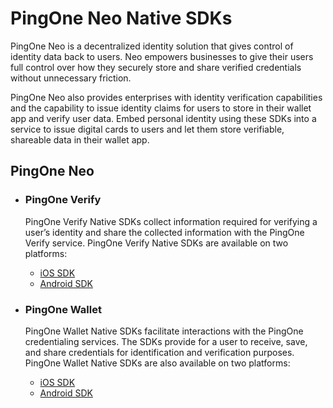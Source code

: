 # PingOne Neo Native SDKs

PingOne Neo is a decentralized identity solution that gives control of identity data back to users. Neo empowers businesses to give their users full control over how they securely store and share verified credentials without unnecessary friction.

PingOne Neo also provides enterprises with identity verification capabilities and the capability to issue identity claims for users to store in their wallet app and verify user data. Embed personal identity using these SDKs into a service to issue digital cards to users and let them store verifiable, shareable data in their wallet app.

## PingOne Neo

- ### PingOne Verify 

    PingOne Verify Native SDKs collect information required for verifying a user’s identity and share the collected information with the PingOne Verify service. PingOne Verify Native SDKs are available on two platforms:

    - [iOS SDK](https://github.com/pingidentity/pingone-verify-mobile-sdk-ios)
    - [Android SDK](https://github.com/pingidentity/pingone-verify-mobile-sdk-android)

- ### PingOne Wallet 

    PingOne Wallet Native SDKs facilitate interactions with the PingOne credentialing services. The SDKs provide for a user to receive, save, and share credentials for identification and verification purposes. PingOne Wallet Native SDKs are also available on two platforms:

    - [iOS SDK](https://github.com/pingidentity/pingone-wallet-mobile-sdk-ios)
    - [Android SDK](https://github.com/pingidentity/pingone-wallet-mobile-sdk-android)



